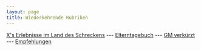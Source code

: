 ```yaml
---
layout: page
title: Wiederkehrende Rubriken
---
```


[X's Erlebnisse im Land des Schreckens](https://grillmoebel.github.io/x) --- [Elterntagebuch](https://grillmoebel.github.io/ffj) --- [GM verkürzt](https://grillmoebel.github.io/gmv) --- [Empfehlungen](https://grillmoebel.github.io/emwa)
